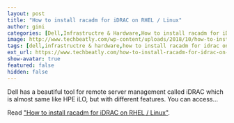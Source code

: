 ```yaml
---
layout: post
title: "How to install racadm for iDRAC on RHEL / Linux"
author: gini
categories: [Dell,Infrastructre & Hardware,How to install racadm for iDrac on RHEL / Linux,]
image: http://www.techbeatly.com/wp-content/uploads/2018/10/how-to-install-racadm-for-idrac-on-rhel-linux-cover.png
tags: [dell,infrastructre & hardware,how to install racadm for idrac on rhel / linux,racadm,]
ext_url: https://www.techbeatly.com/how-to-install-racadm-for-idrac-on-rhel-linux/
show-avatar: true
featured: false
hidden: false
---
```


Dell has a beautiful tool for remote server management called iDRAC which is almost same like HPE iLO, but with different features. You can access...

Read ["How to install racadm for iDRAC on RHEL / Linux"](https://www.techbeatly.com/how-to-install-racadm-for-idrac-on-rhel-linux/).